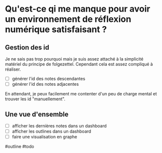 # Qu'est-ce qi me manque pour avoir un environnement de réflexion numérique satisfaisant ?

## Gestion des id

Je ne sais pas trop pourquoi mais je suis assez attaché à la simplicité matériel du principe de folgezettel. Cependant cela est assez compliqué à réaliser.

- [ ] générer l'id des notes descendantes
- [ ] générer l'id des notes adjacentes

En attendant, je peux facilement me contenter d'un peu de charge mental et trouver les id "manuellement".


## Une vue d'ensemble

- [ ] afficher les dernières notes dans un dashboard
- [ ] afficher les outlines dans un dashboard
- [ ] faire une visualisation en graphe

#outline #todo
